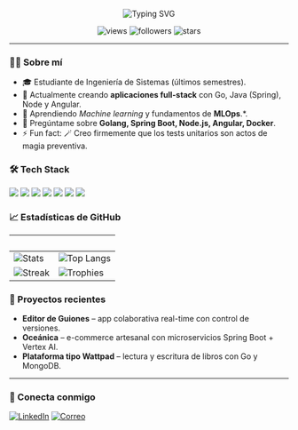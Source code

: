 <!-- Encabezado animado con un GIF o SVG -->
<p align="center">
  <img src="https://readme-typing-svg.herokuapp.com?font=Fira+Code&size=24&duration=4000&pause=1000&center=true&vCenter=true&width=435&lines=%F0%9F%9A%80+Hola%2C+soy+%40pmisas;+Bienvenid%40+a+mi+repositorio!" alt="Typing SVG" />
</p>

<!-- Badges rápidos -->
<p align="center">
  <img src="https://komarev.com/ghpvc/?username=pmisas&label=Vistas&style=flat-square" alt="views" />
  <img src="https://img.shields.io/github/followers/pmisas?style=flat-square" alt="followers"/>
  <img src="https://img.shields.io/github/stars/pmisas?style=flat-square" alt="stars"/>
</p>

---

### 🙋‍♀️ Sobre mí
- 🎓 Estudiante de Ingeniería de Sistemas (últimos semestres).  
- 🔭 Actualmente creando **aplicaciones full-stack** con Go, Java (Spring), Node y Angular.  
- 🌱 Aprendiendo *Machine learning* y fundamentos de **MLOps**.*.  
- 💬 Pregúntame sobre **Golang, Spring Boot, Node.js, Angular, Docker**.  
- ⚡ Fun fact: 🪄 Creo firmemente que los tests unitarios son actos de magia preventiva.

### 🛠️ Tech Stack
<p>
  <img src="https://img.shields.io/badge/-Go-000?style=for-the-badge&logo=go">
  <img src="https://img.shields.io/badge/-Java-000?style=for-the-badge&logo=openjdk">
  <img src="https://img.shields.io/badge/-Node.js-000?style=for-the-badge&logo=node.js">
  <img src="https://img.shields.io/badge/-Angular-000?style=for-the-badge&logo=angular">
  <img src="https://img.shields.io/badge/-PostgreSQL-000?style=for-the-badge&logo=postgresql">
  <img src="https://img.shields.io/badge/-MongoDB-000?style=for-the-badge&logo=mongodb">
  <img src="https://img.shields.io/badge/-Docker-000?style=for-the-badge&logo=docker">
</p>

### 📈 Estadísticas de GitHub
| &nbsp; | &nbsp; |
| --- | --- |
| ![Stats](https://github-readme-stats.vercel.app/api?username=pmisas&show_icons=true&theme=tokyonight&hide_rank=false) | ![Top Langs](https://github-readme-stats.vercel.app/api/top-langs/?username=pmisas&layout=compact&theme=tokyonight) |
| ![Streak](https://github-readme-streak-stats.herokuapp.com/?user=pmisas&theme=tokyonight) | ![Trophies](https://github-profile-trophy.vercel.app/?username=pmisas&theme=tokyonight&margin-w=15) |

### 📝 Proyectos recientes
- **Editor de Guiones** – app colaborativa real-time con control de versiones.  
- **Oceánica** – e-commerce artesanal con microservicios Spring Boot + Vertex AI.  
- **Plataforma tipo Wattpad** – lectura y escritura de libros con Go y MongoDB.

---

### 🤝 Conecta conmigo
[![LinkedIn](https://img.shields.io/badge/LinkedIn-blue?logo=linkedin&style=for-the-badge)](https://linkedin.com/in/pmisas)
[![Correo](https://img.shields.io/badge/Email-red?logo=gmail&style=for-the-badge)](mailto:paulamisas.m@gmail.com)
